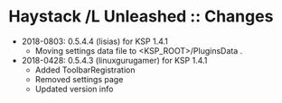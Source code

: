 # Haystack /L Unleashed :: Changes

* 2018-0803: 0.5.4.4 (lisias) for KSP 1.4.1
	+ Moving settings data file to <KSP_ROOT>/PluginsData . 
* 2018-0428: 0.5.4.3 (linuxgurugamer) for KSP 1.4.1
	+ Added ToolbarRegistration
	+ Removed settings page
	+ Updated version info
